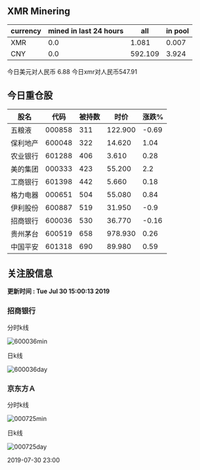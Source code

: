 ## XMR Minering

|currency|mined in last 24 hours|all|in pool|
|---|---|---|---|
|XMR|0.0|1.081|0.007|
|CNY|0.0|592.109|3.924|

今日美元对人民币 6.88	今日xmr对人民币547.91


## 今日重仓股 

|股名|代码|被持数|时价|涨跌%|
|---|---|---|---|---|
|五粮液|000858|311|122.900|-0.69|
|保利地产|600048|322|14.620|1.04|
|农业银行|601288|406|3.610|0.28|
|美的集团|000333|423|55.200|2.2|
|工商银行|601398|442|5.660|0.18|
|格力电器|000651|504|55.080|0.84|
|伊利股份|600887|519|31.950|-0.9|
|招商银行|600036|530|36.770|-0.16|
|贵州茅台|600519|658|978.930|0.26|
|中国平安|601318|690|89.980|0.59|

## 关注股信息
**更新时间 : Tue Jul 30 15:00:13 2019**
### 招商银行 
分时k线

![600036min](http://image.sinajs.cn/newchart/min/n/sh600036.gif)

日k线

![600036day](http://image.sinajs.cn/newchart/daily/n/sh600036.gif)

### 京东方Ａ 
分时k线

![000725min](http://image.sinajs.cn/newchart/min/n/sz000725.gif)

日k线

![000725day](http://image.sinajs.cn/newchart/daily/n/sz000725.gif)

2019-07-30 23:00